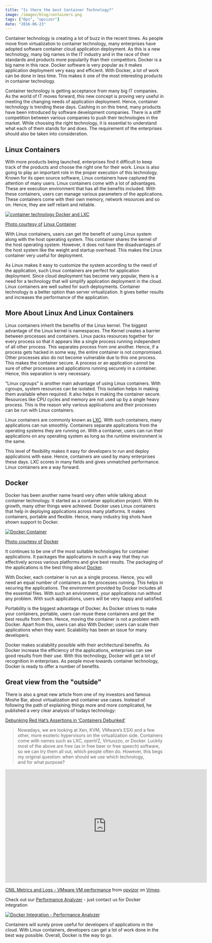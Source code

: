 ```yaml
---
title: "Is there the best Container Technology?"
image: /images/blog/containers.png
tags: ["Ops", "opvizor"]
date: "2016-06-23"
---
```


Container technology is creating a lot of buzz in the recent times. As people move from virtualization to container technology, many enterprises have adopted software container cloud application deployment. As this is a new technology, many big names in the IT industry and in the race of their standards and products more popularity than their competitors. Docker is a big name in this race. Docker software is very popular as it makes application deployment very easy and efficient. With Docker, a lot of work can be done in less time. This makes it one of the most interesting products in container technology.

Container technology is getting acceptance from many big IT companies. As the world of IT moves forward, this new concept is proving very useful in meeting the changing needs of application deployment. Hence, container technology is trending these days. Cashing in on this trend, many products have been introduced by software development companies. There is a stiff competition between various companies to push their technologies in the market. While choosing the right technology, it is essential to understand what each of them stands for and does. The requirement of the enterprises should also be taken into consideration.

## **Linux Containers**

With more products being launched, enterprises find it difficult to keep track of the products and choose the right one for their work. Linux is also going to play an important role in the proper execution of this technology. Known for its open source software, Linux containers have captured the attention of many users. Linux containers come with a lot of advantages. These are execution environment that has all the benefits included. With these containers, users can manage various parameters of the applications. These containers come with their own memory, network resources and so on. Hence, they are self reliant and reliable.

[![container technology Docker and LXC](/images/blog/containers.png)](https://linuxcontainers.org)

[](https://linuxcontainers.org)

[Photo courtesy of](https://linuxcontainers.org) [Linux Container](https://linuxcontainers.org)

With Linux containers, users can get the benefit of using Linux system along with the host operating system. This container shares the kernel of the host operating system. However, it does not have the disadvantages of the host system like the weight and startup overhead. This makes the Linux container very useful for deployment.

As Linux makes it easy to customize the system according to the need of the application, such Linux containers are perfect for application deployment. Since cloud deployment has become very popular, there is a need for a technology that will simplify application deployment in the cloud. Linux containers are well suited for such deployments. Container technology is a better option than server virtualization. It gives better results and increases the performance of the application.

## **More About Linux And Linux Containers**

Linux containers inherit the benefits of the Linux kernel. The biggest advantage of the Linux kernel is namespaces. The Kernel creates a barrier between processes and containers. Linux packs resources together for every process so that it appears like a single process running independent of all other process. This separates process from one another. Hence, if a process gets hacked in some way, the entire container is not compromised. Other processes also do not become vulnerable due to this one process. This makes the container secure. A process or an application cannot be sure of other processes and applications running securely in a container. Hence, this separation is very necessary.

“Linux cgroups” is another main advantage of using Linux containers. With cgroups, system resources can be isolated. This isolation helps in making them available when required. It also helps in making the container secure. Resources like CPU cycles and memory are not used up by a single heavy process. This is the reason why various applications and their processes can be run with Linux containers.

Linux containers are commonly known as [LXC](https://linuxcontainers.org). With such containers, many applications can run smoothly. Containers separate applications from the operating systems they are running on. With a container, users can run their applications on any operating system as long as the runtime environment is the same. 

This level of flexibility makes it easy for developers to run and deploy applications with ease. Hence, containers are used by many enterprises these days. LXC scores in many fields and gives unmatched performance. Linux containers are a way forward.

## **Docker**

Docker has been another name heard very often while talking about container technology. It started as a container application project. With its growth, many other things were achieved. Docker uses Linux containers that help in deploying applications across many platforms. It makes containers, portable and flexible. Hence, many industry big shots have shown support to Docker. 

[![Docker Container](/images/blog/Engine.png)](https://www.docker.com/products/docker-engine)

[](https://www.docker.com/products/docker-engine)

[Photo courtesy of](https://www.docker.com/products/docker-engine) [Docker](https://www.docker.com/products/docker-engine)

It continues to be one of the most suitable technologies for container applications. It packages the applications in such a way that they run effectively across various platforms and give best results. The packaging of the applications is the best thing about [Docker](http://www.docker.com).

With Docker, each container is run as a single process. Hence, you will need an equal number of containers as the processes running. This helps in securing the applications. The environment provided by Docker includes all the essential files. With such an environment, your applications run without any problem. With such applications, users will be very happy and satisfied.

Portability is the biggest advantage of Docker. As Docker strives to make your containers, portable, users can reuse these containers and get the best results from them. Hence, moving the container is not a problem with Docker. Apart from this, users can also With Docker; users can scale their applications when they want. Scalability has been an issue for many developers. 

Docker makes scalability possible with their architectural benefits. As Docker increase the efficiency of the applications, enterprises can see good results from their use. With this technology, Docker will get a lot of recognition in enterprises. As people move towards container technology, Docker is ready to offer a number of benefits. 

## Great view from the "outside"

There is also a great new article from one of my investors and famous Moshe Bar, about virtualization and container use cases. Instead of following the path of explaining things more and more complicated, he published a very clear analysis of todays technology: 

[Debunking Red Hat’s Assertions in ‘Containers Debunked’](http://www.atlantic.vc/debunking-red-hats-assertions-in-containers-debunked/)

> Nowadays, we are looking at Xen, KVM, VMware’s ESXi and a few other, more esoteric hypervisors on the virtualization side. Containers come with names such as LXC, openVZ, Virtuozzo, or Docker. Luckily most of the above are free (as in free beer or free speech) software, so we can try them all out, which people often do. However, this begs my original question: when should we use which technology, and for what purpose?

<iframe src="https://player.vimeo.com/video/165686351" width="640" height="360" frameborder="0" webkitallowfullscreen mozallowfullscreen="" allowfullscreen=""></iframe>

[CNIL Metrics and Logs - VMware VM performance](https://vimeo.com/165686351) from [opvizor](https://vimeo.com/opvizor) on [Vimeo](https://vimeo.com).

Check out our [Performance Analyzer](http://try.opvizor.com/perfanalyzer/) - just contact us for Docker integration

[![Docker Integration - Performance Analyzer](/images/blog/docker_overview.png)](https://www.opvizor.com/paintegration/docker-container/)

Containers will surely prove useful for developers of applications in the cloud. With Linux containers, developers can get a lot of work done in the best way possible. Overall, Docker is the way to go.
